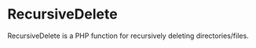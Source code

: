 RecursiveDelete
===============

RecursiveDelete is a PHP function for recursively deleting directories/files.
